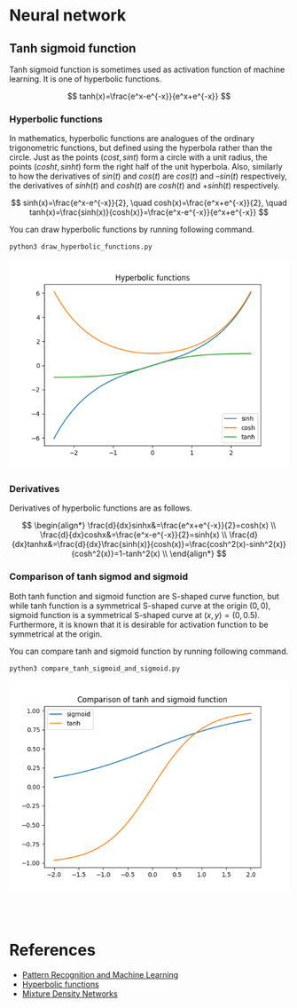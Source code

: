 # Neural network


## Tanh sigmoid function
Tanh sigmoid function is sometimes used as activation function of machine learning. It is one of hyperbolic functions.

$$
tanh(x)=\frac{e^x-e^{-x}}{e^x+e^{-x}}
$$

### Hyperbolic functions
In mathematics, hyperbolic functions are analogues of the ordinary trigonometric functions, but defined using the hyperbola rather than the circle. Just as the points $(cos t, sin t)$ form a circle with a unit radius, the points $(cosh t, sinh t)$ form the right half of the unit hyperbola. Also, similarly to how the derivatives of $sin(t)$ and $cos(t)$ are $cos(t)$ and $–sin(t)$ respectively, the derivatives of $sinh(t)$ and $cosh(t)$ are $cosh(t)$ and $+sinh(t)$ respectively.

$$
sinh(x)=\frac{e^x-e^{-x}}{2}, \quad cosh(x)=\frac{e^x+e^{-x}}{2}, \quad tanh(x)=\frac{sinh(x)}{cosh(x)}=\frac{e^x-e^{-x}}{e^x+e^{-x}}
$$

You can draw hyperbolic functions by running following command.

```bash
python3 draw_hyperbolic_functions.py
```

<img src="images/hyperbolic_functions.png" width='600'>

### Derivatives
Derivatives of hyperbolic functions are as follows.

$$
\begin{align*}
\frac{d}{dx}sinhx&=\frac{e^x+e^{-x}}{2}=cosh(x) \\
\frac{d}{dx}coshx&=\frac{e^x-e^{-x}}{2}=sinh(x) \\
\frac{d}{dx}tanhx&=\frac{d}{dx}\frac{sinh(x)}{cosh(x)}=\frac{cosh^2(x)-sinh^2(x)}{cosh^2(x)}=1-tanh^2(x) \\
\end{align*}
$$

### Comparison of tanh sigmod and sigmoid
Both tanh function and sigmoid function are S-shaped curve function, but while tanh function is a symmetrical S-shaped curve at the origin $(0, 0)$, sigmoid function is a symmetrical S-shaped curve at $(x,y)=(0,0.5)$. Furthermore, it is known that it is desirable for activation function to be symmetrical at the origin.

You can compare tanh and sigmoid function by running following command.

```bash
python3 compare_tanh_sigmoid_and_sigmoid.py
```

<img src="images/sigmoid_tanh.png" width='600'>

<br></br>

# References
- [Pattern Recognition and Machine Learning](https://www.microsoft.com/en-us/research/uploads/prod/2006/01/Bishop-Pattern-Recognition-and-Machine-Learning-2006.pdf)
- [Hyperbolic functions](https://en.wikipedia.org/wiki/Hyperbolic_functions)
- [Mixture Density Networks](https://github.com/dusenberrymw/mixture-density-networks)
